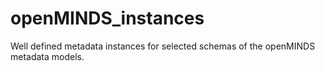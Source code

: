 # openMINDS_instances
Well defined metadata instances for selected schemas of the openMINDS metadata models.
